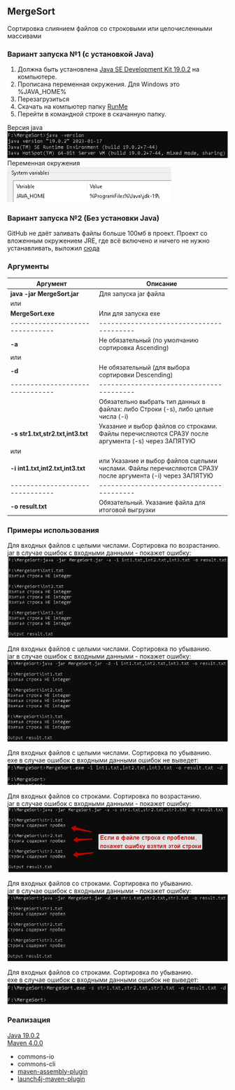 [comment]: <> (https://dillinger.io/)
[comment]: <> (https://cloudconvert.com/save-website-pdf)
## MergeSort
Сортировка слиянием файлов со строковыми или целочисленными массивами
### Вариант запуска №1 (с установкой Java)
1. Должна быть установлена [Java SE Development Kit 19.0.2](https://www.oracle.com/java/technologies/downloads/#java19) на компьютере. 
2. Прописана переменная окружения. Для Windows это %JAVA_HOME%
3. Перезагрузиться
4. Скачать на компьютер папку [RunMe](https://github.com/Deniskaponchik/CompareMerge/tree/master/RunMe)
5. Перейти в командной строке в скачанную папку.

Версия java <br />
![java -version](https://github.com/Deniskaponchik/CompareMerge/blob/master/png/JavaVersion.PNG)
Переменная окружения <br />
![java -version](https://github.com/Deniskaponchik/CompareMerge/blob/master/png/JavaHome.PNG)

### Вариант запуска №2 (Без установки Java)
GitHub не даёт заливать файлы больше 100мб в проект. Проект со вложенным окружением JRE, где всё включено и ничего не нужно устанавливать, выложил [сюда](https://mega.nz/folder/0TYx2T6R#b4HKkgXknJ0QG7lsHc3fDQ)

### Аргументы
| Аргумент                        | Описание |
| -------------------------------| ---------------------------------------|
| **java -jar MergeSort.jar**     | Для запуска jar файла                  |
| или                             |                                        |
| **MergeSort.exe**               | Или для запуска exe                    |
| -------------------------------|----------------------------------------|
| **-a**                            | Не обязательный (по умолчанию сортировка Ascending)|
| или                               |                                                    |
| **-d**                            | Не обязательный (для выбора сортировки Descending) |
| -------------------------------|----------------------------------------|
|                                   | Обязательно выбрать тип данных в файлах: либо Строки (-s), либо целые числа (-i)|
| **-s str1.txt,str2.txt,int3.txt** | Указание и выбор файлов со строками. Файлы перечисляются СРАЗУ после аргумента (-s) через ЗАПЯТУЮ |
| или                               |                                                                   |
| **-i int1.txt,int2.txt,int3.txt** | или Указание и выбор файлов сцелыми числами. Файлы перечисляются СРАЗУ после аргумента (-i) через ЗАПЯТУЮ |
| -------------------------------|----------------------------------------|
| **-o result.txt**                 | Обязательный. Указание файла для итоговой выгрузки|


### Примеры использования

Для входных файлов с целыми числами. Сортировка по возрастанию. <br />
jar в случае ошибок с входными данными - покажет ошибку: <br />
![java -jar MergeSort.jar -a -i int1.txt,int2.txt,int3.txt -o result.txt](https://github.com/Deniskaponchik/CompareMerge/blob/master/png/JarIntAsc.PNG)

Для входных файлов с целыми числами. Сортировка по убыванию. <br />
jar в случае ошибок с входными данными - покажет ошибку: <br />
![java -jar MergeSort.jar -d -i int1.txt,int2.txt,int3.txt -o result.txt](https://github.com/Deniskaponchik/CompareMerge/blob/master/png/JarIntDes.PNG)

Для входных файлов с целыми числами. Сортировка по убыванию. <br />
exe в случае ошибок с входными данными ошибок не выведет: <br />
![MergeSort.exe -d -i int1.txt,int2.txt,int3.txt -o result.txt](https://github.com/Deniskaponchik/CompareMerge/blob/master/png/ExeIntDes.PNG)

Для входных файлов со строками. Сортировка по возрастанию. <br />
jar в случае ошибок с входными данными - покажет ошибку: <br />
![java -jar MergeSort.jar -a -s str1.txt,str2.txt,str3.txt -o result.txt](https://github.com/Deniskaponchik/CompareMerge/blob/master/png/JarStrAsc.png)

Для входных файлов со строками. Сортировка по убыванию. <br /> 
jar в случае ошибок с входными данными - покажет ошибку: <br />
![java -jar MergeSort.jar -d -s str1.txt,str2.txt,str3.txt -o result.txt](https://github.com/Deniskaponchik/CompareMerge/blob/master/png/JarStrDes.PNG)

Для входных файлов со строками. Сортировка по убыванию. <br />
exe в случае ошибок с входными данными ошибок не выведет: <br />
![MergeSort.exe -d -s str1.txt,str2.txt,str3.txt -o result.txt](https://github.com/Deniskaponchik/CompareMerge/blob/master/png/ExeStrDes.PNG)


### Реализация
[Java 19.0.2](https://www.oracle.com/java/technologies/downloads/#java19) <br />
[Maven 4.0.0](https://github.com/Deniskaponchik/CompareMerge/blob/master/pom.xml)
* commons-io
* commons-cli
* [maven-assembly-plugin](https://mvnrepository.com/artifact/org.apache.maven.plugins/maven-assembly-plugin)
* [launch4j-maven-plugin](https://mvnrepository.com/artifact/com.akathist.maven.plugins.launch4j/launch4j-maven-plugin)

